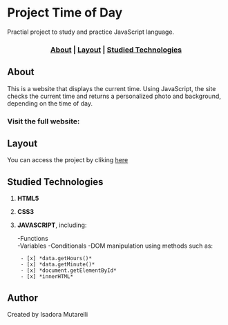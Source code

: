 # Project Time of Day

Practial project to study and practice JavaScript  language.

### <p align="center">[About](#About) | [Layout](#layout) | [Studied Technologies](#studied-technologies)

## About
This is a website that displays the current time. Using JavaScript, the site checks the current time and returns a personalized photo and background, depending on the time of day.

### Visit the full website:<a href="https://hours-of-day.netlify.app/" target="_blank"></a>

## Layout
You can access the project by cliking <a href="https://hours-of-day.netlify.app/" target="_blank"> here </a>

## Studied Technologies
1. **HTML5**
2. **CSS3**
3. **JAVASCRIPT**, including:
   
    -Functions<br>
    -Variables
    -Conditionals
    -DOM manipulation using methods such as:
   
        - [x] *data.getHours()*
        - [x] *data.getMinute()*
        - [x] *document.getElementById*
        - [x] *innerHTML*


## Author
Created by Isadora Mutarelli
